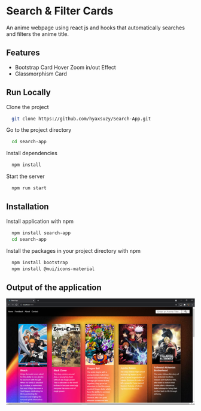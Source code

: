
# Search & Filter Cards

An anime webpage using react js and hooks that automatically searches and filters the anime title.


## Features

- Bootstrap Card Hover Zoom in/out Effect
- Glassmorphism Card

  
## Run Locally

Clone the project

```bash
  git clone https://github.com/hyaxsuzy/Search-App.git
```

Go to the project directory

```bash
  cd search-app
```

Install dependencies

```bash
  npm install
```

Start the server

```bash
  npm run start
```

  
## Installation

Install application with npm

```bash
  npm install search-app
  cd search-app
```
Install the packages in your project directory with npm

```bash
  npm install bootstrap
  npm install @mui/icons-material
```
## Output of the application

![App Screenshot](animeweb.png)

  
